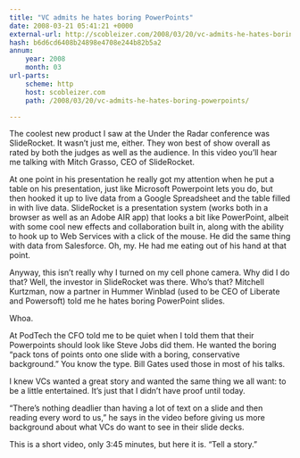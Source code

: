 ```yaml
---
title: "VC admits he hates boring PowerPoints"
date: 2008-03-21 05:41:21 +0000
external-url: http://scobleizer.com/2008/03/20/vc-admits-he-hates-boring-powerpoints/
hash: b6d6cd6408b24898e4708e244b82b5a2
annum:
    year: 2008
    month: 03
url-parts:
    scheme: http
    host: scobleizer.com
    path: /2008/03/20/vc-admits-he-hates-boring-powerpoints/

---
```


The coolest new product I saw at the Under the Radar conference was SlideRocket. It wasn’t just me, either. They won best of show overall as rated by both the judges as well as the audience. In this video you’ll hear me talking with Mitch Grasso, CEO of SlideRocket.

At one point in his presentation he really got my attention when he put a table on his presentation, just like Microsoft Powerpoint lets you do, but then hooked it up to live data from a Google Spreadsheet and the table filled in with live data. SlideRocket is a presentation system (works both in a browser as well as an Adobe AIR app) that looks a bit like PowerPoint, albeit with some cool new effects and collaboration built in, along with the ability to hook up to Web Services with a click of the mouse. He did the same thing with data from Salesforce. Oh, my. He had me eating out of his hand at that point.

Anyway, this isn’t really why I turned on my cell phone camera. Why did I do that? Well, the investor in SlideRocket was there. Who’s that? Mitchell Kurtzman, now a partner in Hummer Winblad (used to be CEO of Liberate and Powersoft) told me he hates boring PowerPoint slides.

Whoa.

At PodTech the CFO told me to be quiet when I told them that their Powerpoints should look like Steve Jobs did them. He wanted the boring “pack tons of points onto one slide with a boring, conservative background.” You know the type. Bill Gates used those in most of his talks.

I knew VCs wanted a great story and wanted the same thing we all want: to be a little entertained. It’s just that I didn’t have proof until today.

“There’s nothing deadlier than having a lot of text on a slide and then reading every word to us,” he says in the video before giving us more background about what VCs do want to see in their slide decks.

This is a short video, only 3:45 minutes, but here it is. “Tell a story.”

       
